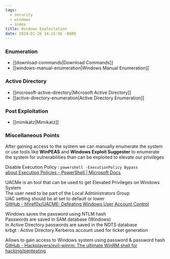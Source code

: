 ```yaml
---
tags:
  - security
  - windows
  - index
title: Windows Exploitation
date: 2024-01-28 14:15:56 -0600
---
```


### Enumeration

* [[download-commands|Download Commands]]
* [[windows-manual-enumeration|Windows Manual Enumeration]]

### Active Directory

* [[microsoft-active-directory|Microsoft Active Directory]]
* [[active-directory-enumeration|Active Directory Enumeration]]

### Post Exploitation

* [[mimikatz|Mimikatz]]

### Miscellaneous Points

After gaining access to the system we can manually enumerate the system or use tools like  **WinPEAS** and **Windows Exploit Suggester** to enumerate the system for vulnerabilities than can be exploited to elevate our privileges

Disable Execution Policy : `powershell -ExecutionPolicy Bypass`  
[about Execution Policies - PowerShell | Microsoft Docs](https://docs.microsoft.com/en-us/powershell/module/microsoft.powershell.core/about/about_execution_policies?view=powershell-5.1)

UACMe is an tool that can be used to get Elevated Privileges on Windows System  
The user need to be part of the Local Administrators Group  
UAC setting should be at set to default or lower  
[GitHub - hfiref0x/UACME: Defeating Windows User Account Control](https://github.com/hfiref0x/UACME) 

Windows saves the password using NTLM hash  
Passwords are saved in SAM database (Windows)  
In Active Directory passwords are saved in the NDTS database  
krbgt : Active Directory Kerberos account used for ticket generation

Allows to gain access to Windows system using password & password hash  
[GitHub - Hackplayers/evil-winrm: The ultimate WinRM shell for hacking/pentesting](https://github.com/Hackplayers/evil-winrm)
